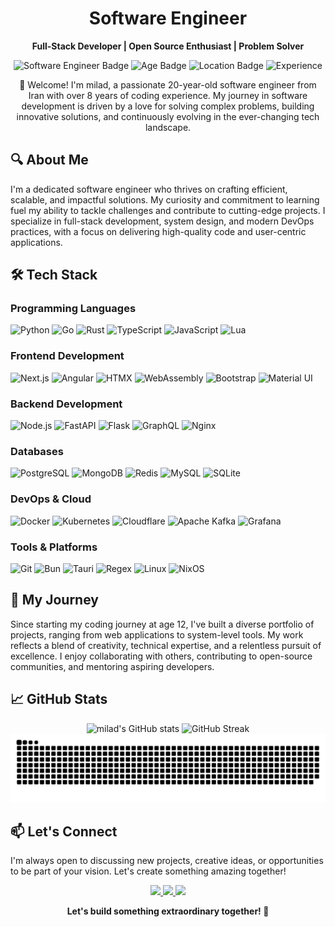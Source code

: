 <h1 align="center">
  Software Engineer
</h1>

<p align="center">
  <strong>Full-Stack Developer | Open Source Enthusiast | Problem Solver</strong>
</p>

<p align="center">
  <img src="https://img.shields.io/badge/Software%20Engineer-🚀-blueviolet?style=flat-square" alt="Software Engineer Badge" />
  <img src="https://img.shields.io/badge/Age-20-brightgreen?style=flat-square" alt="Age Badge" />
  <img src="https://img.shields.io/badge/Location-Iran-FF5733?style=flat-square" alt="Location Badge" />
  <img src="https://img.shields.io/badge/Experience-8%2B%20Years-FF5733?style=flat-square" alt="Experience" />
</p>


<p align="center">
  👋 Welcome! I'm milad, a passionate 20-year-old software engineer from Iran with over 8 years of coding experience.
  My journey in software development is driven by a love for solving complex problems, building innovative solutions,
  and continuously evolving in the ever-changing tech landscape.
</p>

## 🔍 About Me
I'm a dedicated software engineer who thrives on crafting efficient, scalable, and impactful solutions. My curiosity and commitment to learning fuel my ability to tackle challenges and contribute to cutting-edge projects. I specialize in full-stack development, system design, and modern DevOps practices, with a focus on delivering high-quality code and user-centric applications.

## 🛠️ Tech Stack
### **Programming Languages**
![Python](https://img.shields.io/badge/Python-3776AB?style=for-the-badge&logo=python&logoColor=white)
![Go](https://img.shields.io/badge/Go-00ADD8?style=for-the-badge&logo=go&logoColor=white)
![Rust](https://img.shields.io/badge/Rust-000000?style=for-the-badge&logo=rust&logoColor=white)
![TypeScript](https://img.shields.io/badge/TypeScript-007ACC?style=for-the-badge&logo=typescript&logoColor=white)
![JavaScript](https://img.shields.io/badge/JavaScript-F7DF1E?style=for-the-badge&logo=javascript&logoColor=black)
![Lua](https://img.shields.io/badge/Lua-2C2D72?style=for-the-badge&logo=lua&logoColor=white)

### **Frontend Development**
![Next.js](https://img.shields.io/badge/Next.js-000000?style=for-the-badge&logo=next.js&logoColor=white)
![Angular](https://img.shields.io/badge/Angular-DD0031?style=for-the-badge&logo=angular&logoColor=white)
![HTMX](https://img.shields.io/badge/HTMX-000000?style=for-the-badge)
![WebAssembly](https://img.shields.io/badge/WebAssembly-654FF0?style=for-the-badge&logo=webassembly&logoColor=white)
![Bootstrap](https://img.shields.io/badge/Bootstrap-7952B3?style=for-the-badge&logo=bootstrap&logoColor=white)
![Material UI](https://img.shields.io/badge/Material_UI-0081CB?style=for-the-badge&logo=mui&logoColor=white)

### **Backend Development**
![Node.js](https://img.shields.io/badge/Node.js-339933?style=for-the-badge&logo=nodedotjs&logoColor=white)
![FastAPI](https://img.shields.io/badge/FastAPI-009688?style=for-the-badge&logo=fastapi&logoColor=white)
![Flask](https://img.shields.io/badge/Flask-000000?style=for-the-badge&logo=flask&logoColor=white)
![GraphQL](https://img.shields.io/badge/GraphQL-E10098?style=for-the-badge&logo=graphql&logoColor=white)
![Nginx](https://img.shields.io/badge/Nginx-009639?style=for-the-badge&logo=nginx&logoColor=white)

### **Databases**
![PostgreSQL](https://img.shields.io/badge/PostgreSQL-4169E1?style=for-the-badge&logo=postgresql&logoColor=white)
![MongoDB](https://img.shields.io/badge/MongoDB-47A248?style=for-the-badge&logo=mongodb&logoColor=white)
![Redis](https://img.shields.io/badge/Redis-DC382D?style=for-the-badge&logo=redis&logoColor=white)
![MySQL](https://img.shields.io/badge/MySQL-4479A1?style=for-the-badge&logo=mysql&logoColor=white)
![SQLite](https://img.shields.io/badge/SQLite-003B57?style=for-the-badge&logo=sqlite&logoColor=white)

### **DevOps & Cloud**
![Docker](https://img.shields.io/badge/Docker-2496ED?style=for-the-badge&logo=docker&logoColor=white)
![Kubernetes](https://img.shields.io/badge/Kubernetes-326CE5?style=for-the-badge&logo=kubernetes&logoColor=white)
![Cloudflare](https://img.shields.io/badge/Cloudflare-F38020?style=for-the-badge&logo=cloudflare&logoColor=white)
![Apache Kafka](https://img.shields.io/badge/Apache_Kafka-231F20?style=for-the-badge&logo=apachekafka&logoColor=white)
![Grafana](https://img.shields.io/badge/Grafana-F46800?style=for-the-badge&logo=grafana&logoColor=white)

### **Tools & Platforms**
![Git](https://img.shields.io/badge/Git-F05032?style=for-the-badge&logo=git&logoColor=white)
![Bun](https://img.shields.io/badge/Bun-000000?style=for-the-badge&logo=bun&logoColor=white)
![Tauri](https://img.shields.io/badge/Tauri-FFC131?style=for-the-badge&logo=tauri&logoColor=black)
![Regex](https://img.shields.io/badge/Regex-FFFFFF?style=for-the-badge)
![Linux](https://img.shields.io/badge/Arch_Linux-1793D1?style=for-the-badge&logo=arch-linux&logoColor=white)
![NixOS](https://img.shields.io/badge/NixOS-5277C3?style=for-the-badge&logo=nixos&logoColor=white)

## 🌟 My Journey
Since starting my coding journey at age 12, I've built a diverse portfolio of projects, ranging from web applications to system-level tools. My work reflects a blend of creativity, technical expertise, and a relentless pursuit of excellence. I enjoy collaborating with others, contributing to open-source communities, and mentoring aspiring developers.

## 📈 GitHub Stats
<div align="center">

  ![milad's GitHub stats](https://github-readme-stats.vercel.app/api?username=dll-as&show_icons=true&theme=github_dark&hide_border=true&include_all_commits=true)
  ![GitHub Streak](https://streak-stats.demolab.com/?user=dll-as&theme=github-dark-blue&hide_border=true)
  ![Dark snake](https://github.com/dll-as/dll-as/blob/master/assets/github-snake-dark.svg)
</div>

## 📫 Let's Connect
I'm always open to discussing new projects, creative ideas, or opportunities to be part of your vision. Let's create something amazing together!

<p align="center">
  <a href="https://t.me/dll_as">
    <img src="https://img.shields.io/badge/Telegram-2CA5E0?style=for-the-badge&logo=telegram&logoColor=white" />
  </a>
  <a href="https://instagram.com/tardgaah">
    <img src="https://img.shields.io/badge/Instagram-E4405F?style=for-the-badge&logo=instagram&logoColor=white" />
  </a>
  <a href="mailto:YouSudo@outlook.com">
    <img src="https://img.shields.io/badge/Email-0078D4?style=for-the-badge&logo=microsoft-outlook&logoColor=white" />
  </a>
</p>

<p align="center">
  <b>Let's build something extraordinary together! 🚀</b>
</p>
